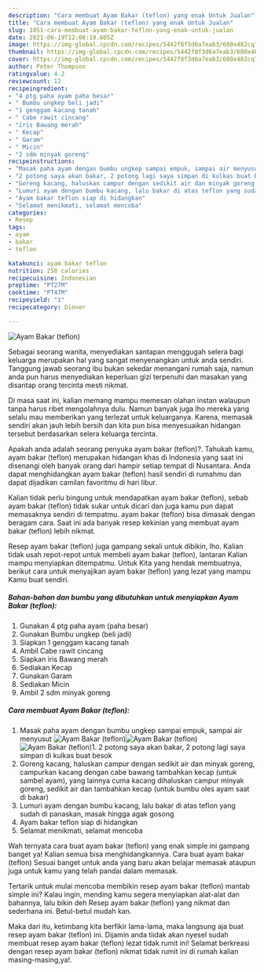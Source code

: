 ```yaml
---
description: "Cara membuat Ayam Bakar (teflon) yang enak Untuk Jualan"
title: "Cara membuat Ayam Bakar (teflon) yang enak Untuk Jualan"
slug: 1051-cara-membuat-ayam-bakar-teflon-yang-enak-untuk-jualan
date: 2021-06-19T12:08:19.605Z
image: https://img-global.cpcdn.com/recipes/5442f8f3d6a7eab3/680x482cq70/ayam-bakar-teflon-foto-resep-utama.jpg
thumbnail: https://img-global.cpcdn.com/recipes/5442f8f3d6a7eab3/680x482cq70/ayam-bakar-teflon-foto-resep-utama.jpg
cover: https://img-global.cpcdn.com/recipes/5442f8f3d6a7eab3/680x482cq70/ayam-bakar-teflon-foto-resep-utama.jpg
author: Peter Thompson
ratingvalue: 4.2
reviewcount: 12
recipeingredient:
- "4 ptg paha ayam paha besar"
- " Bumbu ungkep beli jadi"
- "1 genggam kacang tanah"
- " Cabe rawit cincang"
- "iris Bawang merah"
- " Kecap"
- " Garam"
- " Micin"
- "2 sdm minyak goreng"
recipeinstructions:
- "Masak paha ayam dengan bumbu ungkep sampai empuk, sampai air menyusut"
- "2 potong saya akan bakar, 2 potong lagi saya simpan di kulkas buat besok"
- "Goreng kacang, haluskan campur dengan sedikit air dan minyak goreng, campurkan kacang dengan cabe bawang tambahkan kecap (untuk sambel ayam), yang lainnya cuma kacang dihaluskan campur minyak goreng, sedikit air dan tambahkan kecap (untuk bumbu oles ayam saat di bakar)"
- "Lumuri ayam dengan bumbu kacang, lalu bakar di atas teflon yang sudah di panaskan, masak hingga agak gosong"
- "Ayam bakar teflon siap di hidangkan"
- "Selamat menikmati, selamat mencoba"
categories:
- Resep
tags:
- ayam
- bakar
- teflon

katakunci: ayam bakar teflon 
nutrition: 258 calories
recipecuisine: Indonesian
preptime: "PT27M"
cooktime: "PT47M"
recipeyield: "1"
recipecategory: Dinner

---
```



![Ayam Bakar (teflon)](https://img-global.cpcdn.com/recipes/5442f8f3d6a7eab3/680x482cq70/ayam-bakar-teflon-foto-resep-utama.jpg)

Sebagai seorang wanita, menyediakan santapan menggugah selera bagi keluarga merupakan hal yang sangat menyenangkan untuk anda sendiri. Tanggung jawab seorang ibu bukan sekedar menangani rumah saja, namun anda pun harus menyediakan keperluan gizi terpenuhi dan masakan yang disantap orang tercinta mesti nikmat.

Di masa  saat ini, kalian memang mampu memesan olahan instan walaupun tanpa harus ribet mengolahnya dulu. Namun banyak juga lho mereka yang selalu mau memberikan yang terlezat untuk keluarganya. Karena, memasak sendiri akan jauh lebih bersih dan kita pun bisa menyesuaikan hidangan tersebut berdasarkan selera keluarga tercinta. 



Apakah anda adalah seorang penyuka ayam bakar (teflon)?. Tahukah kamu, ayam bakar (teflon) merupakan hidangan khas di Indonesia yang saat ini disenangi oleh banyak orang dari hampir setiap tempat di Nusantara. Anda dapat menghidangkan ayam bakar (teflon) hasil sendiri di rumahmu dan dapat dijadikan camilan favoritmu di hari libur.

Kalian tidak perlu bingung untuk mendapatkan ayam bakar (teflon), sebab ayam bakar (teflon) tidak sukar untuk dicari dan juga kamu pun dapat memasaknya sendiri di tempatmu. ayam bakar (teflon) bisa dimasak dengan beragam cara. Saat ini ada banyak resep kekinian yang membuat ayam bakar (teflon) lebih nikmat.

Resep ayam bakar (teflon) juga gampang sekali untuk dibikin, lho. Kalian tidak usah repot-repot untuk membeli ayam bakar (teflon), lantaran Kalian mampu menyiapkan ditempatmu. Untuk Kita yang hendak membuatnya, berikut cara untuk menyajikan ayam bakar (teflon) yang lezat yang mampu Kamu buat sendiri.

<!--inarticleads1-->

##### Bahan-bahan dan bumbu yang dibutuhkan untuk menyiapkan Ayam Bakar (teflon):

1. Gunakan 4 ptg paha ayam (paha besar)
1. Gunakan  Bumbu ungkep (beli jadi)
1. Siapkan 1 genggam kacang tanah
1. Ambil  Cabe rawit cincang
1. Siapkan iris Bawang merah
1. Sediakan  Kecap
1. Gunakan  Garam
1. Sediakan  Micin
1. Ambil 2 sdm minyak goreng




<!--inarticleads2-->

##### Cara membuat Ayam Bakar (teflon):

1. Masak paha ayam dengan bumbu ungkep sampai empuk, sampai air menyusut
<img src="https://img-global.cpcdn.com/steps/196c270eebc19f07/160x128cq70/ayam-bakar-teflon-langkah-memasak-1-foto.jpg" alt="Ayam Bakar (teflon)"><img src="https://img-global.cpcdn.com/steps/dfa40d51d93282dd/160x128cq70/ayam-bakar-teflon-langkah-memasak-1-foto.jpg" alt="Ayam Bakar (teflon)"><img src="https://img-global.cpcdn.com/steps/13a7ad909d3b8292/160x128cq70/ayam-bakar-teflon-langkah-memasak-1-foto.jpg" alt="Ayam Bakar (teflon)">1. 2 potong saya akan bakar, 2 potong lagi saya simpan di kulkas buat besok
1. Goreng kacang, haluskan campur dengan sedikit air dan minyak goreng, campurkan kacang dengan cabe bawang tambahkan kecap (untuk sambel ayam), yang lainnya cuma kacang dihaluskan campur minyak goreng, sedikit air dan tambahkan kecap (untuk bumbu oles ayam saat di bakar)
1. Lumuri ayam dengan bumbu kacang, lalu bakar di atas teflon yang sudah di panaskan, masak hingga agak gosong
1. Ayam bakar teflon siap di hidangkan
1. Selamat menikmati, selamat mencoba




Wah ternyata cara buat ayam bakar (teflon) yang enak simple ini gampang banget ya! Kalian semua bisa menghidangkannya. Cara buat ayam bakar (teflon) Sesuai banget untuk anda yang baru akan belajar memasak ataupun juga untuk kamu yang telah pandai dalam memasak.

Tertarik untuk mulai mencoba membikin resep ayam bakar (teflon) mantab simple ini? Kalau ingin, mending kamu segera menyiapkan alat-alat dan bahannya, lalu bikin deh Resep ayam bakar (teflon) yang nikmat dan sederhana ini. Betul-betul mudah kan. 

Maka dari itu, ketimbang kita berfikir lama-lama, maka langsung aja buat resep ayam bakar (teflon) ini. Dijamin anda tiidak akan nyesel sudah membuat resep ayam bakar (teflon) lezat tidak rumit ini! Selamat berkreasi dengan resep ayam bakar (teflon) nikmat tidak rumit ini di rumah kalian masing-masing,ya!.

